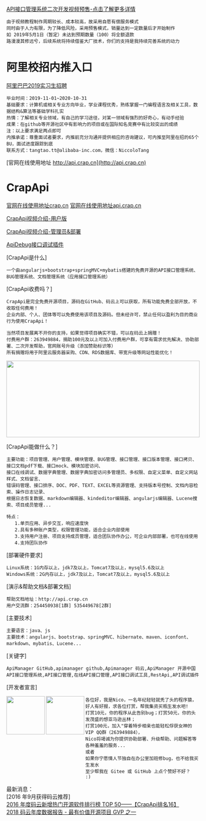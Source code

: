 [API接口管理系统二次开发视频预售-点击了解更多详情](https://item.taobao.com/item.htm?id=590684998824)
```
由于视频教程制作周期较长、成本较高，故采用自愿有偿服务模式
同时由于人力有限，为了降低风险，采用预售模式，销量达到一定数量后才开始制作
如 2019年5月1日（暂定）未达到预期数量（100）将全额退款
路漫漫其修远兮，后续系统将持续借鉴大厂技术，你们的支持是我持续完善系统的动力
```

# 阿里校招内推入口
[阿里巴巴2019实习生招聘](http://api.crap.cn/index.do#/article/detail?projectId=79ecca93-1165-4839-bdfa-00a548574734&moduleId=top&type=ARTICLE&id=155348005592001004303)
```
毕业时间：2019-11-01~2020-10-31	
基础要求：计算机或相关专业方向毕业，学业课程优秀，熟练掌握一门编程语言及相关工具，数据结构&算法等基础学科扎实
热情：了解相关专业领域，有自己的学习途径，对某一领域有强烈的好奇心，有动手经验
成果：在github等开源社区中有影响力的项目或在国际知名竞赛中有比较突出的成绩
注：以上要求满足两点即可
内推承诺：尊重面试者要求，内推前充分沟通并提供相应的咨询建议，可内推至阿里在招的65个BU，面试进度跟踪到底
联系方式：tangtao.tt@alibaba-inc.com，微信：NiccoloTang
```


[官网在线使用地址 http://api.crap.cn](http://api.crap.cn)

# CrapApi
[官网在线使用地址crap.cn](http://crap.cn)
[官网在线使用地址api.crap.cn](http://api.crap.cn)

[CrapApi视频介绍-用户版](http://v.youku.com/v_show/id_XMzU4NjQwODIzNg==.html)

[CrapApi视频介绍-管理员&部署](https://v.youku.com/v_show/id_XMzYwMzA2MzUyNA==.html)

[ApiDebug接口调试插件](https://gitee.com/CrapApi/ApiDebug)

[CrapApi是什么]
```
一个由angularjs+bootstrap+springMVC+mybatis搭建的免费开源的API接口管理系统、BUG管理系统、文档管理系统（应用接口管理系统）
```

[CrapApi收费吗？]

```
CrapApi是完全免费开源项目，源码在GitHub、码云上可以获取，所有功能免费全部开放，不收取任何费用！
企业内部、个人、团体等可以免费使用该项目及源码。但未经许可，禁止任何以盈利为目的商业行为使用CrapApi！
```
```
当然项目发展离不开你的支持，如果觉得项目确实不错，可以在码云上捐赠！
付费用户群：263949884，捐助100元及以上可加入付费用户群，可享有需求优先解决、协助部署、二次开发帮助，官网账号升级（添加赞助标识等）
所有捐赠将用于阿里云服务器采购、CDN、RDS数据库、带宽升级等网站性能优化！
```
<img width = "100%" height="200" src="http://api.crap.cn/resources/upload/images/2018-11/30125847sFDcfL.CAV.5gLaDc.1.png?ddd"/>


[CrapApi能做什么？]
```
主要功能：项目管理、用户管理、模块管理、BUG管理、接口管理、接口版本管理、接口拷贝、接口文档pdf下载、接口mock、模块加密访问、
接口在线调试、数据字典管理、数据字典加密访问多管理员、多权限、自定义菜单、自定义网站样式、文档留言、
错误码管理、接口排序、DOC、PDF、TEXT、EXCEL等资源管理、支持版本号控制、文档内容检索、操作日志记录、
根据日志恢复数据、markdown编辑器、kindeditor编辑器、angularjs编辑器、Lucene搜索、项目成员管理...

特点：
   1.单页应用、异步交互，响应速度快
   2.具有多种账户类型，权限管理功能，适合企业内部使用
   3.支持用户注册、项目支持成员管理，适合团队协作办公，可企业内部部署，也可在线使用
   4.支持团队协作
```

[部署硬件要求]
```
Linux系统：1G内存以上，jdk7及以上，Tomcat7及以上，mysql5.6及以上
Windows系统：2G内存以上，jdk7及以上，Tomcat7及以上，mysql5.6及以上
```

[演示&帮助文档&部署文档]
```
帮助文档地址：http://api.crap.cn
用户交流群：254450938[1群] 535449678[2群]
```

[主要技术]
```
主要语言：java、js
主要技术：angularjs、bootstrap、springMVC、hibernate、maven、iconfont、markdown、mybatis、Lucene...
```
[关键字]
```
ApiManager GitHub,apimanager github,Apimanager 码云,ApiManager 开源中国
API接口管理系统,API接口管理,在线API接口管理,API接口调试工具,RestApi,API调试插件
```

[开发者宣言]

<img width = "100" height = "100" align=left src="http://api.crap.cn/resources/images/alipay.jpg?id=4446"/>
 
<img width = "100" height = "100" align=left  src="http://api.crap.cn/resources/images/wepay.jpg"/>

```
各位好，我是Nico，一名年纪轻轻就秃了头的程序猿，
好人有好报，求各位打赏，帮我集资买瓶生发水吧!
打赏10元，你的程序从此告别bug；打赏50元，你的头发茂盛的想亚马逊丛林；
打赏100元，加入"穿着特步相亲也能轻松俘获女神的VIP QQ群（263949884），
Nico将竭诚为你提供协助部署、升级帮助、问题解答等各种羞羞的服务...
或者
如果你宁愿情人节独自在办公室加班修bug，也不给我买生发水
至少帮我在 Gitee 或 GitHub 上点个赞好不好？
:)
```


最新消息：</br>
[2016 年9月获得码云推荐]</br>
[2016 年度码云新增热门开源软件排行榜 TOP 50——【CrapApi排名16】](http://www.oschina.net//news/81027/2016-oschina-git-new-software-top-50)</br>
[2018 码云年度数据报告 - 最有价值开源项目 GVP 之一](https://gitee.com/2018annual?from=timeline&isappinstalled=0)
